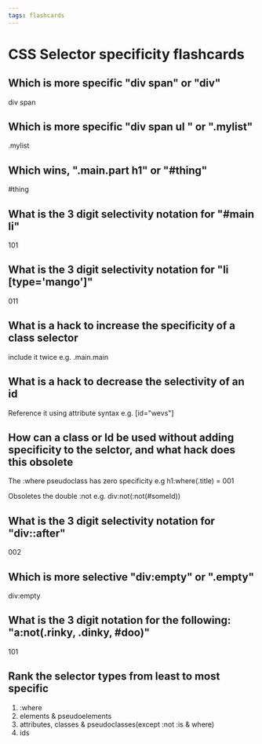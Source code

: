 ```yaml
---
tags: flashcards
---
```


# CSS Selector specificity flashcards

## Which is more specific "div span" or "div"

div span

## Which is more specific "div span ul " or ".mylist"

.mylist

## Which wins, ".main.part h1" or "#thing"

#thing

## What is the 3 digit selectivity notation for "#main li"

101

## What is the 3 digit selectivity notation for "li [type='mango']"

011

## What is a hack to increase the specificity of a class selector

include it twice e.g. .main.main

## What is a hack to decrease the selectivity of an id

Reference it using attribute syntax e.g. [id="wevs"]

## How can a class or Id be used without adding specificity to the selctor, and what hack does this obsolete

The :where pseudoclass has zero specificity e.g h1:where(.title) = 001

Obsoletes the double :not e.g. div:not(:not(#someId))

## What is the 3 digit selectivity notation for "div::after"

002

## Which is more selective "div:empty" or ".empty"

div:empty

## What is the 3 digit notation for the following: "a:not(.rinky, .dinky, #doo)"

101

## Rank the selector types from least to most specific

1. :where
2. elements & pseudoelements
3. attributes, classes & pseudoclasses(except :not :is & where)
4. ids